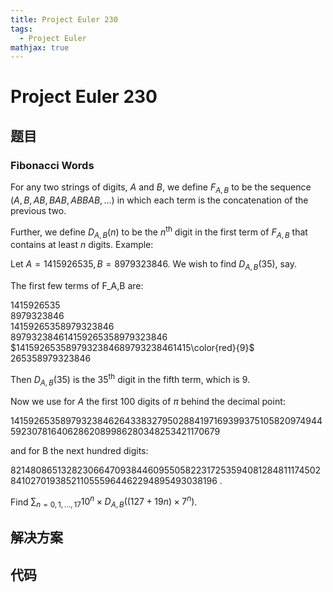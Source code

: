 ```yaml
---
title: Project Euler 230
tags:
  - Project Euler
mathjax: true
---
```

<escape><!-- more --></escape>
    




# Project Euler 230
## 题目
### Fibonacci Words

For any two strings of digits, $A$ and $B$, we define $F_{A,B}$ to be the sequence $(A,B,AB,BAB,ABBAB,\dots)$ in which each term is the concatenation of the previous two.

Further, we define $D_{A,B}(n)$ to be the $n^{\text{th}}$ digit in the first term of $F_{A,B}$ that contains at least $n$ digits.
Example:

Let $A=1415926535, B=8979323846$. We wish to find $D_{A,B}(35)$, say.

The first few terms of F_A,B are:

$1415926535$<br>
$8979323846$<br>
$14159265358979323846$<br>
$897932384614159265358979323846$<br>
$1415926535897932384689793238461415\color{red}{9}$ $265358979323846$

Then $D_{A,B}(35)$ is the $35^{\text{th}}$ digit in the fifth term, which is $9$.

Now we use for $A$ the first $100$ digits of $\pi$ behind the decimal point:

1415926535897932384626433832795028841971693993751058209749445923078164062862089986280348253421170679 

and for B the next hundred digits:

8214808651328230664709384460955058223172535940812848111745028410270193852110555964462294895493038196 .

Find $\sum_{n = 0,1,\dots,17}  10^n\times D_{A,B}((127+19n)\times7^n)$.


## 解决方案


## 代码



